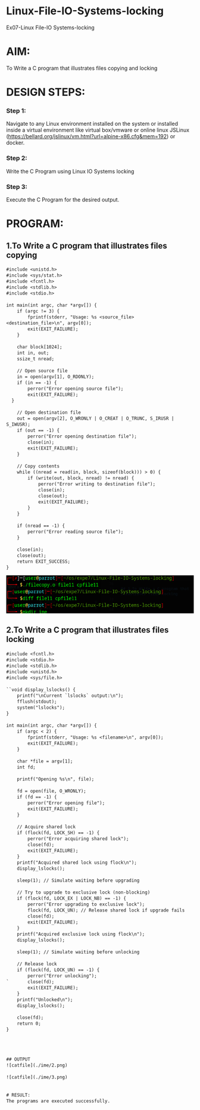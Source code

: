 # Linux-File-IO-Systems-locking
Ex07-Linux File-IO Systems-locking
# AIM:
To Write a C program that illustrates files copying and locking

# DESIGN STEPS:

### Step 1:

Navigate to any Linux environment installed on the system or installed inside a virtual environment like virtual box/vmware or online linux JSLinux (https://bellard.org/jslinux/vm.html?url=alpine-x86.cfg&mem=192) or docker.

### Step 2:

Write the C Program using Linux IO Systems locking

### Step 3:

Execute the C Program for the desired output. 

# PROGRAM:

## 1.To Write a C program that illustrates files copying 
```
#include <unistd.h>
#include <sys/stat.h>
#include <fcntl.h>
#include <stdlib.h>
#include <stdio.h>

int main(int argc, char *argv[]) {
    if (argc != 3) {
        fprintf(stderr, "Usage: %s <source_file> <destination_file>\n", argv[0]);
        exit(EXIT_FAILURE);
    }

    char block[1024];
    int in, out;
    ssize_t nread;

    // Open source file
    in = open(argv[1], O_RDONLY);
    if (in == -1) {
        perror("Error opening source file");
        exit(EXIT_FAILURE);
  }

    // Open destination file
    out = open(argv[2], O_WRONLY | O_CREAT | O_TRUNC, S_IRUSR | S_IWUSR);
    if (out == -1) {
        perror("Error opening destination file");
        close(in);
        exit(EXIT_FAILURE);
    }

    // Copy contents
    while ((nread = read(in, block, sizeof(block))) > 0) {
        if (write(out, block, nread) != nread) {
            perror("Error writing to destination file");
            close(in);
            close(out);
            exit(EXIT_FAILURE);
        }
    }

    if (nread == -1) {
        perror("Error reading source file");
    }

    close(in);
    close(out);
    return EXIT_SUCCESS;
}

```
![catfil](./ime/1.png)

## 2.To Write a C program that illustrates files locking

```
#include <fcntl.h>
#include <stdio.h>
#include <stdlib.h>
#include <unistd.h>
#include <sys/file.h>

``void display_lslocks() {
    printf("\nCurrent `lslocks` output:\n");
    fflush(stdout);
    system("lslocks");
}

int main(int argc, char *argv[]) {
    if (argc < 2) {
        fprintf(stderr, "Usage: %s <filename>\n", argv[0]);
        exit(EXIT_FAILURE);
    }

    char *file = argv[1];
    int fd;

    printf("Opening %s\n", file);

    fd = open(file, O_WRONLY);
    if (fd == -1) {
        perror("Error opening file");
        exit(EXIT_FAILURE);
    }

    // Acquire shared lock
    if (flock(fd, LOCK_SH) == -1) {
        perror("Error acquiring shared lock");
        close(fd);
        exit(EXIT_FAILURE);
    }
    printf("Acquired shared lock using flock\n");
    display_lslocks();

    sleep(1); // Simulate waiting before upgrading

    // Try to upgrade to exclusive lock (non-blocking)
    if (flock(fd, LOCK_EX | LOCK_NB) == -1) {
        perror("Error upgrading to exclusive lock");
        flock(fd, LOCK_UN); // Release shared lock if upgrade fails
        close(fd);
        exit(EXIT_FAILURE);
    }
    printf("Acquired exclusive lock using flock\n");
    display_lslocks();

    sleep(1); // Simulate waiting before unlocking

    // Release lock
    if (flock(fd, LOCK_UN) == -1) {
        perror("Error unlocking");
`       close(fd);
        exit(EXIT_FAILURE);
    }
    printf("Unlocked\n");
    display_lslocks();

    close(fd);
    return 0;
}




## OUTPUT
![catfile](./ime/2.png)

![catfile](./ime/3.png)


# RESULT:
The programs are executed successfully.
